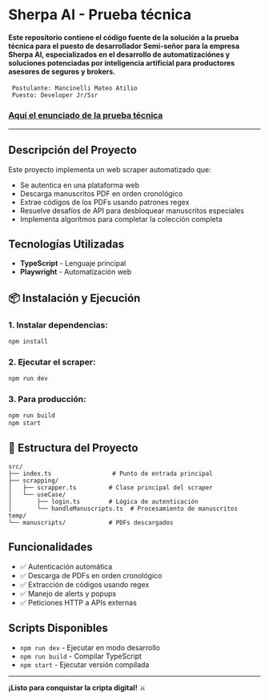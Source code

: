 # Sherpa AI - Prueba técnica
#### Este repositorio contiene el código fuente de la solución a la prueba técnica para el puesto de desarrollador Semi-señor para la empresa Sherpa AI, especializados en el desarrollo de automatizaciónes y soluciones potenciadas por inteligencia artificial para productores asesores de seguros y brokers.

```
 Postulante: Mancinelli Mateo Atilio
 Puesto: Developer Jr/Ssr
```

### [Aquí el enunciado de la prueba técnica](/enunciado.md)

---

##  Descripción del Proyecto

Este proyecto implementa un web scraper automatizado que:

- Se autentica en una plataforma web
- Descarga manuscritos PDF en orden cronológico
- Extrae códigos de los PDFs usando patrones regex
- Resuelve desafíos de API para desbloquear manuscritos especiales
- Implementa algoritmos para completar la colección completa

##  Tecnologías Utilizadas

- **TypeScript** - Lenguaje principal
- **Playwright** - Automatización web

## 📦 Instalación y Ejecución

### 1. Instalar dependencias:
```bash
npm install
```

### 2. Ejecutar el scraper:
```bash
npm run dev
```

### 3. Para producción:
```bash
npm run build
npm start
```

## 📁 Estructura del Proyecto

```
src/
├── index.ts                 # Punto de entrada principal
├── scrapping/
│   ├── scrapper.ts         # Clase principal del scraper
│   └── useCase/
│       ├── login.ts        # Lógica de autenticación
│       └── handleManuscripts.ts  # Procesamiento de manuscritos
temp/
└── manuscripts/            # PDFs descargados
```

##  Funcionalidades

- ✅ Autenticación automática
- ✅ Descarga de PDFs en orden cronológico
- ✅ Extracción de códigos usando regex
- ✅ Manejo de alerts y popups
- ✅ Peticiones HTTP a APIs externas

##  Scripts Disponibles

- `npm run dev` - Ejecutar en modo desarrollo
- `npm run build` - Compilar TypeScript
- `npm start` - Ejecutar versión compilada

---

**¡Listo para conquistar la cripta digital!** ⚔️
 


